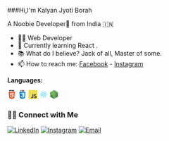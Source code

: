 ###Hi,I'm Kalyan Jyoti Borah

A Noobie Developer🎯 from India 🇮🇳

  - 👨‍💻 Web Developer
  - 🌱 Currently learning React .
  -  📚 What do I believe? Jack of all, Master of some.
  - 📫 How to reach me: [Facebook](https://www.facebook.com/kalyan.borah06/) - [Instagram](..)
  
**Languages:**  

<code><img height="20" src="https://raw.githubusercontent.com/github/explore/80688e429a7d4ef2fca1e82350fe8e3517d3494d/topics/html/html.png"></code>
<code><img height="20" src="https://raw.githubusercontent.com/github/explore/80688e429a7d4ef2fca1e82350fe8e3517d3494d/topics/css/css.png"></code>
<code><img height="20" src="https://raw.githubusercontent.com/github/explore/80688e429a7d4ef2fca1e82350fe8e3517d3494d/topics/javascript/javascript.png"></code>
<code><img height="20" src="https://raw.githubusercontent.com/github/explore/80688e429a7d4ef2fca1e82350fe8e3517d3494d/topics/react/react.png"></code>
<code><img height="20" src="https://raw.githubusercontent.com/github/explore/80688e429a7d4ef2fca1e82350fe8e3517d3494d/topics/nodejs/nodejs.png"></code>

<h3> 🤝🏻 Connect with Me </h3>

<p align="center">

<a href=""><img alt="LinkedIn" src="https://www.linkedin.com/in/kalyan-jyoti-borah-3595b5178/"></a>
<a href="https://www.instagram.com/_kalyan_jyoti_borah/"><img alt="Instagram" src="https://img.shields.io/badge/Instagram-_kalyan_jyoti_borah-blue?style=flat-square&logo=instagram"></a>
<a href="mailto:kalyanborah456@gmail.com"><img alt="Email" src="https://img.shields.io/badge/Email-kalyanborah456@@gmail.com-blue?style=flat-square&logo=gmail"></a>
</p>

 <!--⭐️ From [Kalyan Jyoti Borah](https://github.com/Kalyan-velu)-->



